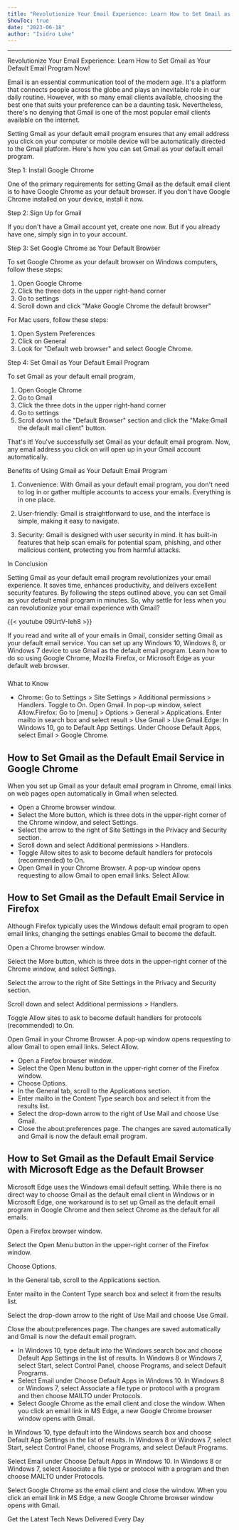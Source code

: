 ```yaml
---
title: "Revolutionize Your Email Experience: Learn How to Set Gmail as Your Default Email Program Now!"
ShowToc: true 
date: "2023-06-18"
author: "Isidro Luke"
---
```

*****
Revolutionize Your Email Experience: Learn How to Set Gmail as Your Default Email Program Now!

Email is an essential communication tool of the modern age. It's a platform that connects people across the globe and plays an inevitable role in our daily routine. However, with so many email clients available, choosing the best one that suits your preference can be a daunting task. Nevertheless, there's no denying that Gmail is one of the most popular email clients available on the internet.

Setting Gmail as your default email program ensures that any email address you click on your computer or mobile device will be automatically directed to the Gmail platform. Here's how you can set Gmail as your default email program.

Step 1: Install Google Chrome

One of the primary requirements for setting Gmail as the default email client is to have Google Chrome as your default browser. If you don't have Google Chrome installed on your device, install it now.

Step 2: Sign Up for Gmail

If you don't have a Gmail account yet, create one now. But if you already have one, simply sign in to your account.

Step 3: Set Google Chrome as Your Default Browser

To set Google Chrome as your default browser on Windows computers, follow these steps: 

1. Open Google Chrome
2. Click the three dots in the upper right-hand corner
3. Go to settings
4. Scroll down and click "Make Google Chrome the default browser"

For Mac users, follow these steps:

1. Open System Preferences
2. Click on General
3. Look for "Default web browser" and select Google Chrome.

Step 4: Set Gmail as Your Default Email Program

To set Gmail as your default email program,

1. Open Google Chrome
2. Go to Gmail
3. Click the three dots in the upper right-hand corner
4. Go to settings
5. Scroll down to the "Default Browser" section and click the "Make Gmail the default mail client" button.

That's it! You've successfully set Gmail as your default email program. Now, any email address you click on will open up in your Gmail account automatically.

Benefits of Using Gmail as Your Default Email Program

1. Convenience: With Gmail as your default email program, you don't need to log in or gather multiple accounts to access your emails. Everything is in one place.

2. User-friendly: Gmail is straightforward to use, and the interface is simple, making it easy to navigate.

3. Security: Gmail is designed with user security in mind. It has built-in features that help scan emails for potential spam, phishing, and other malicious content, protecting you from harmful attacks.

In Conclusion

Setting Gmail as your default email program revolutionizes your email experience. It saves time, enhances productivity, and delivers excellent security features. By following the steps outlined above, you can set Gmail as your default email program in minutes. So, why settle for less when you can revolutionize your email experience with Gmail?

{{< youtube 09UrtV-Ieh8 >}} 




If you read and write all of your emails in Gmail, consider setting Gmail as your default email service. You can set up any Windows 10, Windows 8, or Windows 7 device to use Gmail as the default email program. Learn how to do so using Google Chrome, Mozilla Firefox, or Microsoft Edge as your default web browser.

 
### 
What to Know
 
- Chrome: Go to Settings > Site Settings > Additional permissions > Handlers. Toggle to On. Open Gmail. In pop-up window, select Allow.Firefox: Go to [menu] > Options > General > Applications. Enter mailto in search box and select result > Use Gmail > Use Gmail.Edge: In Windows 10, go to Default App Settings. Under Choose Default Apps, select Email > Google Chrome.

 
##   How to Set Gmail as the Default Email Service in Google Chrome  
 

When you set up Gmail as your default email program in Chrome, email links on web pages open automatically in Gmail when selected.

 
- Open a Chrome browser window.
 - Select the More button, which is three dots in the upper-right corner of the Chrome window, and select Settings.
 - Select the arrow to the right of Site Settings in the Privacy and Security section.
 - Scroll down and select Additional permissions > Handlers.
 - Toggle Allow sites to ask to become default handlers for protocols (recommended) to On.
 - Open Gmail in your Chrome Browser. A pop-up window opens requesting to allow Gmail to open email links. Select Allow.

 
##   How to Set Gmail as the Default Email Service in Firefox  
 

Although Firefox typically uses the Windows default email program to open email links, changing the settings enables Gmail to become the default.

 

Open a Chrome browser window.

 

Select the More button, which is three dots in the upper-right corner of the Chrome window, and select Settings.

 

Select the arrow to the right of Site Settings in the Privacy and Security section.

 

Scroll down and select Additional permissions > Handlers.

 

Toggle Allow sites to ask to become default handlers for protocols (recommended) to On.

 

Open Gmail in your Chrome Browser. A pop-up window opens requesting to allow Gmail to open email links. Select Allow.

 
- Open a Firefox browser window.
 - Select the Open Menu button in the upper-right corner of the Firefox window.
 - Choose Options.
 - In the General tab, scroll to the Applications section.
 - Enter mailto in the Content Type search box and select it from the results list.
 - Select the drop-down arrow to the right of Use Mail and choose Use Gmail.
 - Close the about:preferences page. The changes are saved automatically and Gmail is now the default email program.

 
##   How to Set Gmail as the Default Email Service with Microsoft Edge as the Default Browser  
 

Microsoft Edge uses the Windows email default setting. While there is no direct way to choose Gmail as the default email client in Windows or in Microsoft Edge, one workaround is to set up Gmail as the default email program in Google Chrome and then select Chrome as the default for all emails.

 

Open a Firefox browser window.

 

Select the Open Menu button in the upper-right corner of the Firefox window.

 

Choose Options.

 

In the General tab, scroll to the Applications section.

 

Enter mailto in the Content Type search box and select it from the results list.

 

Select the drop-down arrow to the right of Use Mail and choose Use Gmail.

 

Close the about:preferences page. The changes are saved automatically and Gmail is now the default email program.

 
- In Windows 10, type default into the Windows search box and choose Default App Settings in the list of results. In Windows 8 or Windows 7, select Start, select Control Panel, choose Programs, and select Default Programs.
 - Select Email under Choose Default Apps in Windows 10. In Windows 8 or Windows 7, select Associate a file type or protocol with a program and then choose MAILTO under Protocols.
 - Select Google Chrome as the email client and close the window. When you click an email link in MS Edge, a new Google Chrome browser window opens with Gmail.

 

In Windows 10, type default into the Windows search box and choose Default App Settings in the list of results. In Windows 8 or Windows 7, select Start, select Control Panel, choose Programs, and select Default Programs.

 

Select Email under Choose Default Apps in Windows 10. In Windows 8 or Windows 7, select Associate a file type or protocol with a program and then choose MAILTO under Protocols.

 

Select Google Chrome as the email client and close the window. When you click an email link in MS Edge, a new Google Chrome browser window opens with Gmail.

 

Get the Latest Tech News Delivered Every Day




